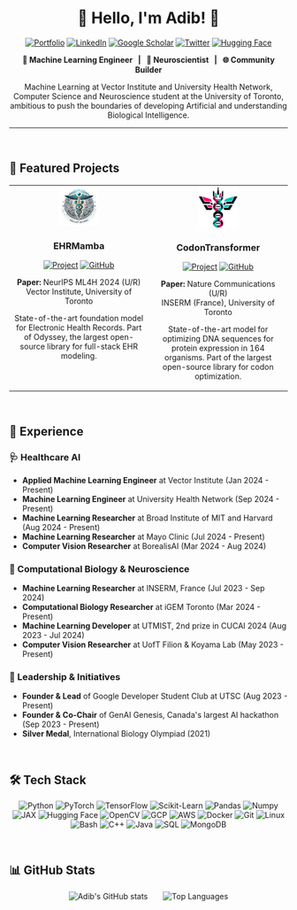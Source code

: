 <h1 align="center"> 🌸 Hello, I'm Adib! 🍁</h1>

<p align="center">
  <a href="https://adibvafa.github.io/"><img src="https://img.shields.io/badge/Portfolio-FF1493?style=for-the-badge&logo=firefox-browser&logoColor=white" alt="Portfolio"></a>
  <a href="https://www.linkedin.com/in/adibvafa/"><img src="https://img.shields.io/badge/LinkedIn-0077B5?style=for-the-badge&logo=linkedin&logoColor=white" alt="LinkedIn"></a>
  <a href="https://scholar.google.com/citations?user=YOUR_GOOGLE_SCHOLAR_ID"><img src="https://img.shields.io/badge/Google_Scholar-4285F4?style=for-the-badge&logo=google-scholar&logoColor=white" alt="Google Scholar"></a>
  <a href="https://twitter.com/YOUR_TWITTER_HANDLE"><img src="https://img.shields.io/badge/Twitter-000000?style=for-the-badge&logo=x&logoColor=white" alt="Twitter"></a>
  <a href="https://huggingface.co/adibvafa"><img src="https://img.shields.io/badge/🤗_Hugging_Face-FFD700?style=for-the-badge" alt="Hugging Face"></a>
</p>

<p align="center">
  <strong> 🤖 Machine Learning Engineer &nbsp; | &nbsp; 🧠 Neuroscientist &nbsp; | &nbsp; 🌐 Community Builder</strong>
</p>

<p align="center">
  Machine Learning at Vector Institute and University Health Network, Computer Science and Neuroscience student at the University of Toronto, ambitious to push the boundaries of developing Artificial and understanding Biological Intelligence.
</p>

---
<br>

## 🚀 Featured Projects

<div align="center">
  <table>
    <tr>
      <td width="50%" valign="top">
        <div style="text-align: center;">
          <img src="odyssey.png" alt="EHRMamba Logo" width="30%" style="display: inline-block;">
        </div>
        <h3 align="center"><strong>EHRMamba</strong></h3>
        <p align="center">
          <a href="https://vectorinstitute.github.io/EHRMamba"><img src="https://img.shields.io/badge/Project-4285F4?style=for-the-badge&logo=google-chrome&logoColor=white" alt="Project"></a>
          <a href="https://github.com/VectorInstitute/EHRMamba"><img src="https://img.shields.io/badge/GitHub-181717?style=for-the-badge&logo=github&logoColor=white" alt="GitHub"></a>
        </p>
        <p align="center">
          <strong>Paper:</strong> NeurIPS ML4H 2024 (U/R)<br>
          Vector Institute, University of Toronto
        </p>
        <p align="center">
          State-of-the-art foundation model for Electronic Health Records. Part of Odyssey, the largest open-source library for full-stack EHR modeling.
        </p>
      </td>
      <td width="50%" valign="top">
        <div style="text-align: center;">
          <img src="codontransformer.png" alt="CodonTransformer Logo" width="30%" style="display: inline-block;">
        </div>
        <h3 align="center"><strong>CodonTransformer</strong></h3>
        <p align="center">
          <a href="https://adibvafa.github.io/CodonTransformer"><img src="https://img.shields.io/badge/Project-4285F4?style=for-the-badge&logo=google-chrome&logoColor=white" alt="Project"></a>
          <a href="https://github.com/Adibvafa/CodonTransformer"><img src="https://img.shields.io/badge/GitHub-181717?style=for-the-badge&logo=github&logoColor=white" alt="GitHub"></a>
        </p>
        <p align="center">
          <strong>Paper:</strong> Nature Communications (U/R)<br>
          INSERM (France), University of Toronto
        </p>
        <p align="center">
          State-of-the-art model for optimizing DNA sequences for protein expression in 164 organisms. Part of the largest open-source library for codon optimization.
        </p>
      </td>
    </tr>
  </table>
</div>

<br>

## 💼 Experience

### 🩺 Healthcare AI
- **Applied Machine Learning Engineer** at Vector Institute (Jan 2024 - Present)
- **Machine Learning Engineer** at University Health Network (Sep 2024 - Present)
- **Machine Learning Researcher** at Broad Institute of MIT and Harvard (Aug 2024 - Present)
- **Machine Learning Researcher** at Mayo Clinic (Jul 2024 - Present)
- **Computer Vision Researcher** at BorealisAI (Mar 2024 - Aug 2024)

### 🧬 Computational Biology & Neuroscience
- **Machine Learning Researcher** at INSERM, France (Jul 2023 - Sep 2024)
- **Computational Biology Researcher** at iGEM Toronto (Mar 2024 - Present)
- **Machine Learning Developer** at UTMIST, 2nd prize in CUCAI 2024 (Aug 2023 - Jul 2024)
- **Computer Vision Researcher** at UofT Filion & Koyama Lab (May 2023 - Present)

### 🚀 Leadership & Initiatives
- **Founder & Lead** of Google Developer Student Club at UTSC (Aug 2023 - Present)
- **Founder & Co-Chair** of GenAI Genesis, Canada's largest AI hackathon (Sep 2023 - Present)
- **Silver Medal**, International Biology Olympiad (2021)

<br>

## 🛠 Tech Stack

<p align="center">
  <img src="https://img.shields.io/badge/Python-3776AB?style=for-the-badge&logo=python&logoColor=white" alt="Python">
  <img src="https://img.shields.io/badge/PyTorch-EE4C2C?style=for-the-badge&logo=pytorch&logoColor=white" alt="PyTorch">
  <img src="https://img.shields.io/badge/TensorFlow-FF6F00?style=for-the-badge&logo=tensorflow&logoColor=white" alt="TensorFlow">
  <img src="https://img.shields.io/badge/scikit_learn-F7931E?style=for-the-badge&logo=scikit-learn&logoColor=white" alt="Scikit-Learn">
  <img src="https://img.shields.io/badge/Pandas-150458?style=for-the-badge&logo=pandas&logoColor=white" alt="Pandas">
  <img src="https://img.shields.io/badge/Numpy-013243?style=for-the-badge&logo=numpy&logoColor=white" alt="Numpy">
  <img src="https://img.shields.io/badge/JAX-A435F0?style=for-the-badge&logo=jax&logoColor=white" alt="JAX">
  <img src="https://img.shields.io/badge/Hugging_Face-FFD21E?style=for-the-badge&logo=huggingface&logoColor=black" alt="Hugging Face">
  <img src="https://img.shields.io/badge/OpenCV-5C3EE8?style=for-the-badge&logo=opencv&logoColor=white" alt="OpenCV">
  <img src="https://img.shields.io/badge/Google_Cloud-4285F4?style=for-the-badge&logo=google-cloud&logoColor=white" alt="GCP">
  <img src="https://img.shields.io/badge/AWS-232F3E?style=for-the-badge&logo=amazon-aws&logoColor=white" alt="AWS">
  <img src="https://img.shields.io/badge/Docker-2496ED?style=for-the-badge&logo=docker&logoColor=white" alt="Docker">
  <img src="https://img.shields.io/badge/Git-F05032?style=for-the-badge&logo=git&logoColor=white" alt="Git">
  <img src="https://img.shields.io/badge/Linux-FCC624?style=for-the-badge&logo=linux&logoColor=black" alt="Linux">
  <img src="https://img.shields.io/badge/Bash-4EAA25?style=for-the-badge&logo=gnu-bash&logoColor=white" alt="Bash">
  <img src="https://img.shields.io/badge/C++-00599C?style=for-the-badge&logo=cplusplus&logoColor=white" alt="C++">
  <img src="https://img.shields.io/badge/Java-ED8B00?style=for-the-badge&logo=java&logoColor=white" alt="Java">
  <img src="https://img.shields.io/badge/SQL-4479A1?style=for-the-badge&logo=mysql&logoColor=white" alt="SQL">
  <img src="https://img.shields.io/badge/MongoDB-47A248?style=for-the-badge&logo=mongodb&logoColor=white" alt="MongoDB">
</p>

<br>

## 📊 GitHub Stats

<div align="center">
  <img src="https://github-readme-stats.vercel.app/api?username=Adibvafa&show_icons=true&theme=react" alt="Adib's GitHub stats" />
  &nbsp; &nbsp; &nbsp;
  <img src="https://github-readme-stats.vercel.app/api/top-langs/?username=Adibvafa&layout=compact&theme=react" alt="Top Languages" />
</div>

<br>
